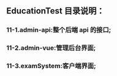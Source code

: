 ## EducationTest 目录说明：

### 11-1.admin-api:整个后端 api 的接口;

### 11-2.admin-vue:管理后台界面;

### 11-3.examSystem:客户端界面;
